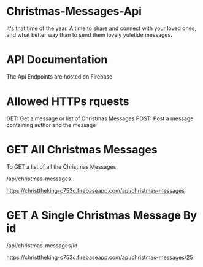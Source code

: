 # Christmas-Messages-Api
It's that time of the year. A time to share and connect with your loved ones, and what better way than to send them lovely yuletide messages.

# API Documentation
The Api Endpoints are hosted on Firebase

# Allowed HTTPs rquests
GET: Get a message or list of Christmas Messages
POST: Post a message containing author and the message

# GET All Christmas Messages
To GET a list of all the Christmas Messages

/api/christmas-messages

https://christtheking-c753c.firebaseapp.com/api/christmas-messages

# GET A Single Christmas Message By id

/api/christmas-messages/id

https://christtheking-c753c.firebaseapp.com/api/christmas-messages/25
